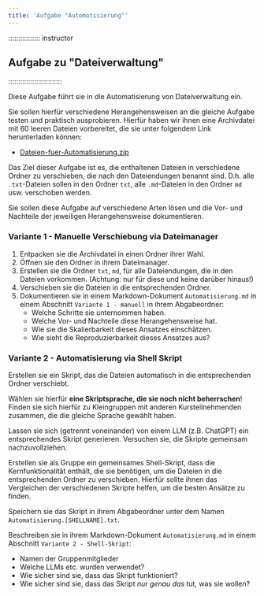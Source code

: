 ```yaml
---
title: 'Aufgabe "Automatisierung"'
---
```


:::::::::::::::: instructor
## Aufgabe zu "Dateiverwaltung"
:::::::::::::::::::::::::::

Diese Aufgabe führt sie in die Automatisierung von Dateiverwaltung ein.

Sie sollen hierfür verschiedene Herangehensweisen an die gleiche Aufgabe testen und praktisch ausprobieren.
Hierfür haben wir ihnen eine Archivdatei mit 60 leeren Dateien vorbereitet, die sie unter folgendem Link herunterladen können:

- [Dateien-fuer-Automatisierung.zip](data/Dateien-fuer-Automatisierung.zip)

Das Ziel dieser Aufgabe ist es, die enthaltenen Dateien in verschiedene Ordner zu verschieben, die nach den Dateiendungen benannt sind.
D.h. alle `.txt`-Dateien sollen in den Ordner `txt`, alle `.md`-Dateien in den Ordner `md` usw. verschoben werden.

Sie sollen diese Aufgabe auf verschiedene Arten lösen und die Vor- und Nachteile der jeweiligen Herangehensweise dokumentieren.

### Variante 1 - Manuelle Verschiebung via Dateimanager

1. Entpacken sie die Archivdatei in einen Ordner ihrer Wahl.
2. Öffnen sie den Ordner in ihrem Dateimanager.
3. Erstellen sie die Ordner `txt`, `md`, für alle Dateiendungen, die in den Dateien vorkommen. (Achtung: nur für diese und keine darüber hinaus!)
4. Verschieben sie die Dateien in die entsprechenden Ordner.
5. Dokumentieren sie in einem Markdown-Dokument `Automatisierung.md` in einem Abschnitt `Variante 1 - manuell` in ihrem Abgabeordner:
   - Welche Schritte sie unternommen haben.
   - Welche Vor- und Nachteile diese Herangehensweise hat.
   - Wie sie die Skalierbarkeit dieses Ansatzes einschätzen.
   - Wie sieht die Reproduzierbarkeit dieses Ansatzes aus?
   
### Variante 2 - Automatisierung via Shell Skript

Erstellen sie ein Skript, das die Dateien automatisch in die entsprechenden Ordner verschiebt.

Wählen sie hierfür **eine Skriptsprache, die sie noch nicht beherrschen**!
Finden sie sich hierfür zu Kleingruppen mit anderen Kursteilnehmenden zusammen, die die gleiche Sprache gewählt haben.

Lassen sie sich (getrennt voneinander) von einem LLM (z.B. ChatGPT) ein entsprechendes Skript generieren.
Versuchen sie, die Skripte gemeinsam nachzuvollziehen.

Erstellen sie als Gruppe ein gemeinsames Shell-Skript, dass die Kernfunktionalität enthält, die sie benötigen, um die Dateien in die entsprechenden Ordner zu verschieben.
Hierfür sollte ihnen das Vergleichen der verschiedenen Skripte helfen, um die besten Ansätze zu finden.

Speichern sie das Skript in ihrem Abgabeordner unter dem Namen `Automatisierung.[SHELLNAME].txt`.

Beschreiben sie in ihrem Markdown-Dokument `Automatisierung.md` in einem Abschnitt `Variante 2 - Shell-Skript`:

- Namen der Gruppenmitglieder
- Welche LLMs etc. wurden verwendet?
- Wie sicher sind sie, dass das Skript funktioniert?
- Wie sicher sind sie, dass das Skript *nur genau das* tut, was sie wollen?


